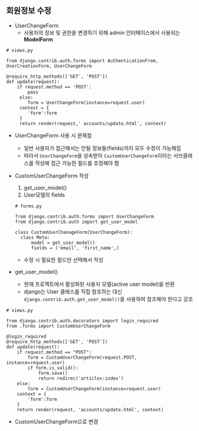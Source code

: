 ## 회원정보 수정

* UserChangeForm
  * 사용자의 정보 및 권한을 변경하기 위해 admin 인터페이스에서 사용되는 **ModelForm**

```
# views.py

from django.contrib.auth.forms import AuthenticationFrom, UserCreationForm, UserChangeForm

@require_http_methods(['GET', 'POST'])
def update(request):
	if request.method == 'POST':
	 	pass
	 else:
	 	form = UserChangeForm(instance=request.user)
	 context = {
	 	'form':form
	 }
	 return render(request,' accounts/update.html', context)
```

* UserChangeForm 사용 시 문제점

  * 일반 사용자가 접근해서는 안될 정보들(fields)까지 모두 수정이 가능해짐
  * 따라서 `UserChangeForm`을 상속받아 `CustomUserChangeForm`이라는 서브클래스를 작성해 접근 가능한 필드를 조정해야 함

* CustomUserChangeForm 작성

  1. get_user_model()
  2. User모델의 fields

  ```
  # forms.py
  
  from django.contrib.auth.forms import UserChangeForm
  from django.contrib.auth import get_user_model
  
  class CustomUserChanageForm(UserChangeForm):
  	class Meta:
  		model = get_user_model()
  		fields = ('email', 'first_name',)
  ```

  * 수정 시 필요한 필드만 선택해서 작성

* get_user_model()

  * 현재 프로젝트에서 활성화된 사용자 모델(active user model)을 반환
  * django는 User 클래스를 직접 참조하는 대신 `django.contrib.auth.get_user_model()`을 사용하여 참조해야 한다고 강조

```
# views.py

from django.contrib.auth.decorators import login_required
from .forms import CustomUserChangeForm

@login_required
@require_http_methods(['GET', 'POST'])
def update(request):
	if request.method == "POST":
		form = CustomUserChangeForm(request.POST, instance=request.user)
		if form.is_valid():
			form.save()
			return redirec('articles:index')
	else:
		form = CustomUserChangeForm(instance=request.user)
	context = {
		'form':form
	}
	return render(request, 'accounts/update.html', context)
```

* CustomUserChangeForm으로 변경